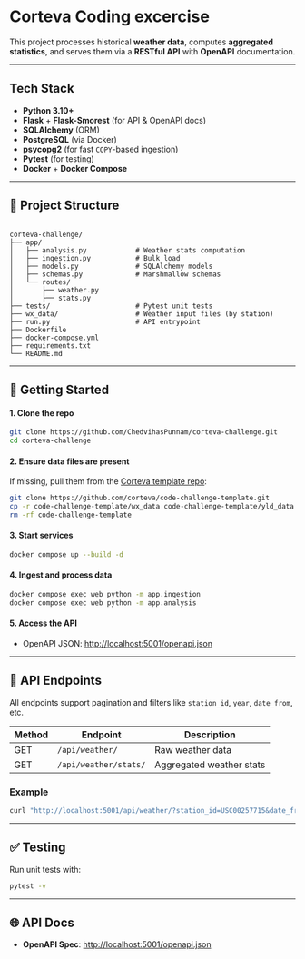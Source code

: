 
# Corteva Coding excercise

This project processes historical **weather data**, computes **aggregated statistics**, and serves them via a **RESTful API** with **OpenAPI** documentation.

---

## Tech Stack

- **Python 3.10+**
- **Flask** + **Flask-Smorest** (for API & OpenAPI docs)
- **SQLAlchemy** (ORM)
- **PostgreSQL** (via Docker)
- **psycopg2** (for fast `COPY`-based ingestion)
- **Pytest** (for testing)
- **Docker** + **Docker Compose**

---

## 📁 Project Structure

```

corteva-challenge/
├── app/
│   ├── analysis.py            # Weather stats computation
│   ├── ingestion.py           # Bulk load
│   ├── models.py              # SQLAlchemy models
│   ├── schemas.py             # Marshmallow schemas
│   └── routes/
│       ├── weather.py
│       ├── stats.py
├── tests/                     # Pytest unit tests
├── wx_data/                   # Weather input files (by station)
├── run.py                     # API entrypoint
├── Dockerfile
├── docker-compose.yml
├── requirements.txt
└── README.md

````

---

## 🚀 Getting Started

#### 1. Clone the repo

```bash
git clone https://github.com/ChedvihasPunnam/corteva-challenge.git
cd corteva-challenge
````

#### 2. Ensure data files are present

If missing, pull them from the [Corteva template repo](https://github.com/corteva/code-challenge-template):

```bash
git clone https://github.com/corteva/code-challenge-template.git
cp -r code-challenge-template/wx_data code-challenge-template/yld_data ./
rm -rf code-challenge-template
```

#### 3. Start services

```bash
docker compose up --build -d 
```

#### 4. Ingest and process data

```bash
docker compose exec web python -m app.ingestion
docker compose exec web python -m app.analysis
```

#### 5. Access the API

* OpenAPI JSON: [http://localhost:5001/openapi.json](http://localhost:5001/openapi.json)

---

## 🔌 API Endpoints

All endpoints support pagination and filters like `station_id`, `year`, `date_from`, etc.

| Method | Endpoint              | Description              |
| ------ | --------------------- | ------------------------ |
| GET    | `/api/weather/`       | Raw weather data         |
| GET    | `/api/weather/stats/` | Aggregated weather stats |

### Example

```bash
curl "http://localhost:5001/api/weather/?station_id=USC00257715&date_from=1985-01-01" | jq
```

---

## ✅ Testing

Run unit tests with:

```bash
pytest -v
```

---

## 🌐 API Docs

* **OpenAPI Spec**: [http://localhost:5001/openapi.json](http://localhost:5001/openapi.json)
